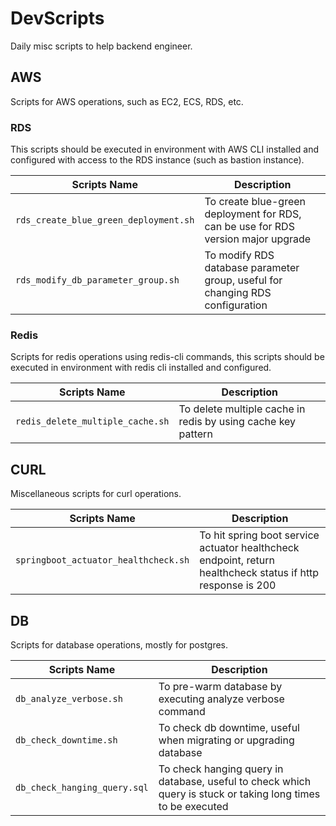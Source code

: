 # DevScripts

Daily misc scripts to help backend engineer.

## AWS

Scripts for AWS operations, such as EC2, ECS, RDS, etc.

### RDS

This scripts should be executed in environment with AWS CLI installed and configured with access to the RDS instance (such as bastion instance).

| Scripts Name                          | Description                                                                       |
|---------------------------------------|-----------------------------------------------------------------------------------|
| `rds_create_blue_green_deployment.sh` | To create blue-green deployment for RDS, can be use for RDS version major upgrade |
| `rds_modify_db_parameter_group.sh`    | To modify RDS database parameter group, useful for changing RDS configuration     |

### Redis

Scripts for redis operations using redis-cli commands, this scripts should be executed in environment with redis cli installed and configured.

| Scripts Name                     | Description                                                  |
|----------------------------------|--------------------------------------------------------------|
| `redis_delete_multiple_cache.sh` | To delete multiple cache in redis by using cache key pattern |

## CURL

Miscellaneous scripts for curl operations.

| Scripts Name                         | Description                                                                                                 |
|--------------------------------------|-------------------------------------------------------------------------------------------------------------|
| `springboot_actuator_healthcheck.sh` | To hit spring boot service actuator healthcheck endpoint, return healthcheck status if http response is 200 |

## DB

Scripts for database operations, mostly for postgres.

| Scripts Name                 | Description                                                                                                  |
|------------------------------|--------------------------------------------------------------------------------------------------------------|
| `db_analyze_verbose.sh`      | To pre-warm database by executing analyze verbose command                                                    |
| `db_check_downtime.sh`       | To check db downtime, useful when migrating or upgrading database                                            |
| `db_check_hanging_query.sql` | To check hanging query in database, useful to check which query is stuck or taking long times to be executed |
